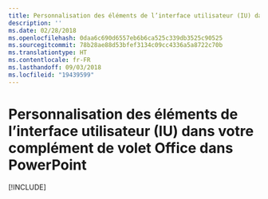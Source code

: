 ```yaml
---
title: Personnalisation des éléments de l’interface utilisateur (IU) dans votre complément de volet Office dans PowerPoint
description: ''
ms.date: 02/28/2018
ms.openlocfilehash: 0daa6c690d6557eb6b6ca525c339db3525c90525
ms.sourcegitcommit: 78b28ae88d53bfef3134c09cc4336a5a8722c70b
ms.translationtype: HT
ms.contentlocale: fr-FR
ms.lasthandoff: 09/03/2018
ms.locfileid: "19439599"
---
```

# <a name="customize-user-interface-ui-elements-in-your-powerpoint-task-pane-add-in"></a>Personnalisation des éléments de l’interface utilisateur (IU) dans votre complément de volet Office dans PowerPoint

[!INCLUDE[](../includes/powerpoint-tutorial-customize-ui.md)]